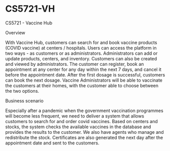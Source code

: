 # CS5721-VH
CS5721 - Vaccine Hub

Overview

With Vaccine Hub, customers can search for and book vaccine products (COVID vaccine) at centers / hospitals. Users can access the platform in two ways - as customers or as administrators. Administrators can add or update products, centers, and inventory. Customers can also be created and viewed by administrators. The customer can register, book an appointment at any center for any day within the next 7 days, and cancel it before the appointment date. After the first dosage is successful, customers can book the next dosage. Vaccine Administrators will be able to vaccinate the customers at their homes, with the customer able to choose between the two options.

Business scenario

Especially after a pandemic when the government vaccination programmes will become less frequent, we need to deliver a system that allows customers to search for and order covid vaccines. Based on centers and stocks, the system checks the available vaccines in the database and provides the results to the customer. We also have agents who manage and redistribute the stock. Certificates are also generated the next day after the appointment date and sent to the customers.
